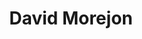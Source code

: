 ---
title: David Morejon
position: Undergraduate Researcher
layout: default
contact:
publications: 
image: /images/user-icon.svg
group: undergrad
year-start: 2012
year-end: 2014
present-position: McNair Scholar, QC Technician
---